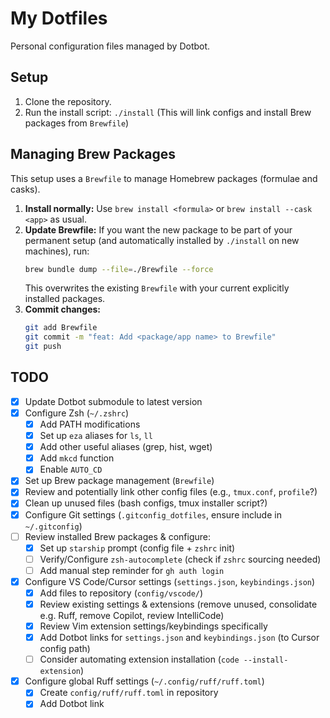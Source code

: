 # My Dotfiles

Personal configuration files managed by Dotbot.

## Setup

1. Clone the repository.
2. Run the install script: `./install` (This will link configs and install Brew packages from `Brewfile`)

## Managing Brew Packages

This setup uses a `Brewfile` to manage Homebrew packages (formulae and casks).

1.  **Install normally:** Use `brew install <formula>` or `brew install --cask <app>` as usual.
2.  **Update Brewfile:** If you want the new package to be part of your permanent setup (and automatically installed by `./install` on new machines), run:
    ```bash
    brew bundle dump --file=./Brewfile --force
    ```
    This overwrites the existing `Brewfile` with your current explicitly installed packages.
3.  **Commit changes:**
    ```bash
    git add Brewfile
    git commit -m "feat: Add <package/app name> to Brewfile"
    git push
    ```

## TODO

- [x] Update Dotbot submodule to latest version
- [x] Configure Zsh (`~/.zshrc`)
  - [x] Add PATH modifications
  - [x] Set up `eza` aliases for `ls`, `ll`
  - [x] Add other useful aliases (grep, hist, wget)
  - [x] Add `mkcd` function
  - [x] Enable `AUTO_CD`
- [x] Set up Brew package management (`Brewfile`)
- [x] Review and potentially link other config files (e.g., `tmux.conf`, `profile`?)
- [x] Clean up unused files (bash configs, tmux installer script?)
- [x] Configure Git settings (`.gitconfig_dotfiles`, ensure include in `~/.gitconfig`)
- [ ] Review installed Brew packages & configure:
  - [x] Set up `starship` prompt (config file + `zshrc` init)
  - [ ] Verify/Configure `zsh-autocomplete` (check if `zshrc` sourcing needed)
  - [ ] Add manual step reminder for `gh auth login`
- [x] Configure VS Code/Cursor settings (`settings.json`, `keybindings.json`)
  - [x] Add files to repository (`config/vscode/`)
  - [x] Review existing settings & extensions (remove unused, consolidate e.g. Ruff, remove Copilot, review IntelliCode)
  - [x] Review Vim extension settings/keybindings specifically
  - [x] Add Dotbot links for `settings.json` and `keybindings.json` (to Cursor config path)
  - [ ] Consider automating extension installation (`code --install-extension`)
- [x] Configure global Ruff settings (`~/.config/ruff/ruff.toml`)
  - [x] Create `config/ruff/ruff.toml` in repository
  - [x] Add Dotbot link
